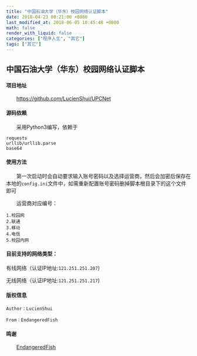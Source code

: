 ```yaml
---
title: "中国石油大学（华东）校园网络认证脚本"
date: 2018-04-23 00:21:00 +0800
last_modified_at: 2018-06-05 10:45:48 +0800
math: false
render_with_liquid: false
categories: ["程序人生", "其它"]
tags: ["其它"]
---
```


## 中国石油大学（华东）校园网络认证脚本

#### 项目地址

&emsp;&emsp;https://github.com/LucienShui/UPCNet

#### 源码依赖
&emsp;&emsp;采用Python3编写，依赖于

```
requests
urllib/urllib.parse
base64
```

#### 使用方法
&emsp;&emsp;第一次启动时会自动要求输入账号密码以及选择运营商，然后会加密后保存在本地的`config.ini`文件中，如需重新配置账号密码删掉脚本根目录下的这个文件即可

&emsp;&emsp;运营商对应编号：

```
1.校园网
2.联通
3.移动
4.电信
5.校园内网
```

#### 目前支持的网络类型：

有线网络（认证IP地址:`121.251.251.207`)

无线网络（认证IP地址:`121.251.251.217`)

#### 版权信息

```
Author：LucienShui

From：EndangeredFish
```

#### 鸣谢

&emsp;&emsp;[EndangeredFish](https://github.com/EndangeredF1sh)
